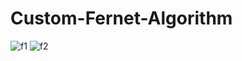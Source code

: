 # Custom-Fernet-Algorithm

![f1](https://github.com/Sh-xck/Custom-Fernet-Algorithm/assets/120919844/fe439c34-304d-48e8-9709-cabdf70a04c0)
![f2](https://github.com/Sh-xck/Custom-Fernet-Algorithm/assets/120919844/697f5370-6486-42ab-8e20-81aa2aa51362)
